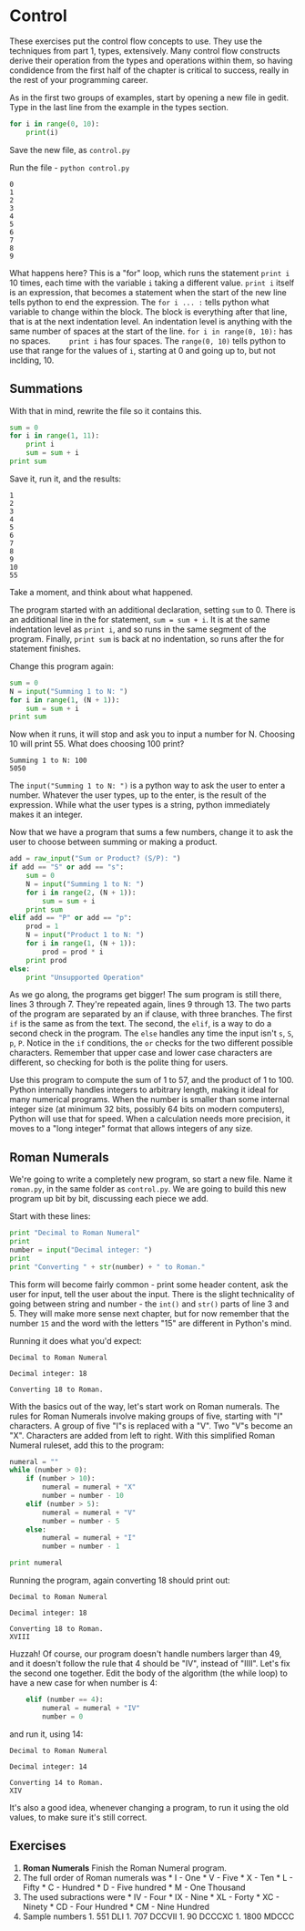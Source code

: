 # Control

These exercises put the control flow concepts to use. They use the techniques
from part 1, types, extensively. Many control flow constructs derive their
operation from the types and operations within them, so having condidence from
the first half of the chapter is critical to success, really in the rest of your
programming career.

As in the first two groups of examples, start by opening a new file in gedit.
Type in the last line from the example in the types section.

```python
for i in range(0, 10):
    print(i)
```

Save the new file, as `control.py`

Run the file - `python control.py`

```
0
1
2
3
4
5
6
7
8
9
```

What happens here? This is a "for" loop, which runs the statement `print i` 10
times, each time with the variable `i` taking a different value. `print i`
itself is an expression, that becomes a statement when the start of the new line
tells python to end the expression. The `for i ... :` tells python what variable
to change within the block. The block is everything after that line, that is at
the next indentation level. An indentation level is anything with the same
number of spaces at the start of the line. `for i in range(0, 10):` has no
spaces. `    print i` has four spaces. The `range(0, 10)` tells python to use
that range for the values of `i`, starting at 0 and going up to, but not
inclding, 10.

## Summations

With that in mind, rewrite the file so it contains this.

```python
sum = 0
for i in range(1, 11):
	print i
	sum = sum + i
print sum
```

Save it, run it, and the results:

```
1
2
3
4
5
6
7
8
9
10
55
```

Take a moment, and think about what happened.

The program started with an additional declaration, setting `sum` to 0. There
is an additional line in the for statement, `sum = sum + i`. It is at the same
indentation level as `print i`, and so runs in the same segment of the program.
Finally, `print sum` is back at no indentation, so runs after the for statement
finishes.

Change this program again:

```python
sum = 0
N = input("Summing 1 to N: ")
for i in range(1, (N + 1)):
    sum = sum + i
print sum
```

Now when it runs, it will stop and ask you to input a number for N. Choosing 10
will print 55. What does choosing 100 print?

```
Summing 1 to N: 100
5050
```

The `input("Summing 1 to N: ")` is a python way to ask the user to enter a
number. Whatever the user types, up to the enter, is the result of the
expression. While what the user types is a string, python immediately makes
it an integer.

Now that we have a program that sums a few numbers, change it to ask the user to
choose between summing or making a product.

```python
add = raw_input("Sum or Product? (S/P): ")
if add == "S" or add == "s":
	sum = 0
	N = input("Summing 1 to N: ")
	for i in range(2, (N + 1)):
		sum = sum + i
	print sum
elif add == "P" or add == "p":
	prod = 1
	N = input("Product 1 to N: ")
	for i in range(1, (N + 1)):
		prod = prod * i
	print prod
else:
	print "Unsupported Operation"
```

As we go along, the programs get bigger! The sum program is still there, lines 3
through 7. They're repeated again, lines 9 through 13. The two parts of the
program are separated by an if clause, with three branches. The first `if` is
the same as from the text. The second, the `elif`, is a way to do a second check
in the program. The `else` handles any time the input isn't `s`, `S`, `p`, `P`.
Notice in the `if` conditions, the `or` checks for the two different possible
characters. Remember that upper case and lower case characters are different, so
checking for both is the polite thing for users.

Use this program to compute the sum of 1 to 57, and the product of 1 to 100.
Python internally handles integers to arbitrary length, making it ideal for many
numerical programs. When the number is smaller than some internal integer size
(at minimum 32 bits, possibly 64 bits on modern computers), Python will use that
for speed. When a calculation needs more precision, it moves to a "long integer"
format that allows integers of any size.

## Roman Numerals

We're going to write a completely new program, so start a new file. Name it
`roman.py`, in the same folder as `control.py`. We are going to build this new
program up bit by bit, discussing each piece we add.

Start with these lines:

```python
print "Decimal to Roman Numeral"
print
number = input("Decimal integer: ")
print
print "Converting " + str(number) + " to Roman."
```

This form will become fairly common - print some header content, ask the user
for input, tell the user about the input. There is the slight technicality of
going between string and number - the `int()` and `str()` parts of line 3 and
5. They will make more sense next chapter, but for now remember that the
number `15` and the word with the letters "15" are different in Python's mind.

Running it does what you'd expect:

```
Decimal to Roman Numeral

Decimal integer: 18

Converting 18 to Roman.
```

With the basics out of the way, let's start work on Roman numerals. The rules
for Roman Numerals involve making groups of five, starting with "I" characters.
A group of five "I"s is replaced with a "V". Two "V"s become an "X". Characters
are added from left to right. With this simplified Roman Numeral ruleset, add
this to the program:

```python
numeral = ""
while (number > 0):
	if (number > 10):
		numeral = numeral + "X"
		number = number - 10
	elif (number > 5):
		numeral = numeral + "V"
		number = number - 5
	else:
		numeral = numeral + "I"
		number = number - 1

print numeral
```

Running the program, again converting 18 should print out: 

```
Decimal to Roman Numeral

Decimal integer: 18

Converting 18 to Roman.
XVIII
```

Huzzah! Of course, our program doesn't handle numbers larger than 49, and it
doesn't follow the rule that 4 should be "IV", instead of "IIII". Let's fix
the second one together. Edit the body of the algorithm (the while loop) to
have a new case for when number is 4:

```python
	elif (number == 4):
		numeral = numeral + "IV"
		number = 0
```

and run it, using 14:

```
Decimal to Roman Numeral

Decimal integer: 14

Converting 14 to Roman.
XIV
```

It's also a good idea, whenever changing a program, to run it using the old
values, to make sure it's still correct.

## Exercises

1. **Roman Numerals** Finish the Roman Numeral program.
  1. The full order of Roman numerals was
    * I - One
    * V - Five
    * X - Ten
    * L - Fifty
    * C - Hundred
    * D - Five hundred
    * M - One Thousand
  1. The used subractions were
    * IV - Four
    * IX - Nine
    * XL - Forty
    * XC - Ninety
    * CD - Four Hundred
    * CM - Nine Hundred
  1. Sample numbers
    1. 551 DLI
    1. 707 DCCVII
    1. 90 DCCCXC
    1. 1800 MDCCC
